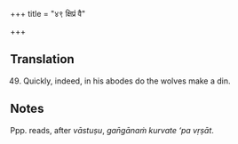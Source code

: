 +++
title = "४९ क्षिप्रं वै"

+++
## Translation
49. Quickly, indeed, in his abodes do the wolves make a din.

## Notes
Ppp. reads, after *vāstuṣu*, *gan̄gānaṁ kurvate ‘pa vṛṣāt*.
